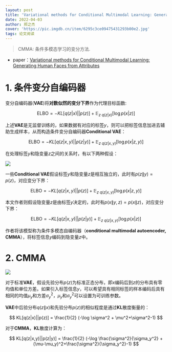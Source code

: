 ```yaml
---
layout: post
title: 'Variational methods for Conditional Multimodal Learning: Generating Human Faces from Attributes'
date: 2022-04-03
author: 郑之杰
cover: 'https://pic.imgdb.cn/item/6295c3ce09475431293b00e2.jpg'
tags: 论文阅读
---
```


> CMMA: 条件多模态学习的变分方法.

- paper：[Variational methods for Conditional Multimodal Learning: Generating Human Faces from Attributes](https://arxiv.org/abs/1603.01801v1)


# 1. 条件变分自编码器

变分自编码器(**VAE**)将**对数似然的变分下界**作为代理目标函数:

$$ \text{ELBO} = - KL[q(z|x)||p(z)]+\mathbb{E}_{z \text{~} q(z|x)} [\log p(x | z)]  $$

上述**VAE**是无监督训练的，如果数据有对应的标签$y$，则可以把标签信息加进去辅助生成样本，从而构造条件变分自编码器**Conditional VAE**：

$$ \text{ELBO}  = - KL[q(z|x,y)||p(z|y)]+\mathbb{E}_{z \text{~} q(z|x,y)} [\log p(x | z,y)]  $$

在处理标签$y$和隐变量$z$之间的关系时，有以下两种假设：

![](https://pic.imgdb.cn/item/6295c46f09475431293bd134.jpg)

一些**Conditional VAE**假设标签$y$和隐变量$z$是相互独立的，此时有$p(z\|y)=p(z)$，对应变分下界：

$$ \text{ELBO}  = - KL[q(z|x,y)||p(z)]+\mathbb{E}_{z \text{~} q(z|x,y)} [\log p(x |z,y)]  $$

本文作者则假设隐变量$z$是由标签$y$决定的，此时有$p(x\|y,z)=p(x\|z)$，对应变分下界：

$$ \text{ELBO}  = - KL[q(z|x,y)||p(z|y)]+\mathbb{E}_{z \text{~} q(z|x,y)} [\log p(x | z)]  $$

作者将该模型称为条件多模态自编码器（**conditional multimodal autoencoder, CMMA**），将标签信息$y$编码到隐变量$z$中。

# 2. CMMA

![](https://pic.imgdb.cn/item/6295c67509475431293e9f7f.jpg)

对于标准**VAE**，假设先验分布$p(z)$为标准正态分布，即$x$编码后到$z$的分布具有零均值和单位方差。如果引入标签信息$y$，可以希望具有相同标签的样本编码后具有相同的均值$\mu_y$和方差$\sigma_y^2$，$\mu_y$和$\sigma_y^2$可以设置为可训练参数。

**VAE**中后验分布$q(z\|x)$和先验分布$p(z)$的相似程度是通过**KL**散度衡量的：

$$  KL[q(z|x)||p(z)] = \frac{1}{2}  (-\log \sigma^2 + \mu^2+\sigma^2-1) $$

对于**CMMA**，**KL**散度计算为：

$$  KL[q(z|x,y)||p(z|y)] = \frac{1}{2}  (-\log \frac{\sigma^2}{\sigma_y^2} + (\mu-\mu_y)^2+\frac{\sigma^2}{\sigma_y^2}-1) $$